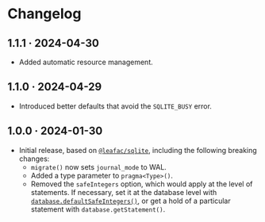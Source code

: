 # Changelog

## 1.1.1 · 2024-04-30

- Added automatic resource management.

## 1.1.0 · 2024-04-29

- Introduced better defaults that avoid the `SQLITE_BUSY` error.

## 1.0.0 · 2024-01-30

- Initial release, based on [`@leafac/sqlite`](https://www.npmjs.com/package/@leafac/sqlite), including the following breaking changes:
  - `migrate()` now sets `journal_mode` to WAL.
  - Added a type parameter to `pragma<Type>()`.
  - Removed the `safeIntegers` option, which would apply at the level of statements. If necessary, set it at the database level with [`database.defaultSafeIntegers()`](https://github.com/WiseLibs/better-sqlite3/blob/bd55c76c1520c7796aa9d904fe65b3fb4fe7aac0/docs/integer.md#getting-bigints-from-the-database), or get a hold of a particular statement with `database.getStatement()`.
